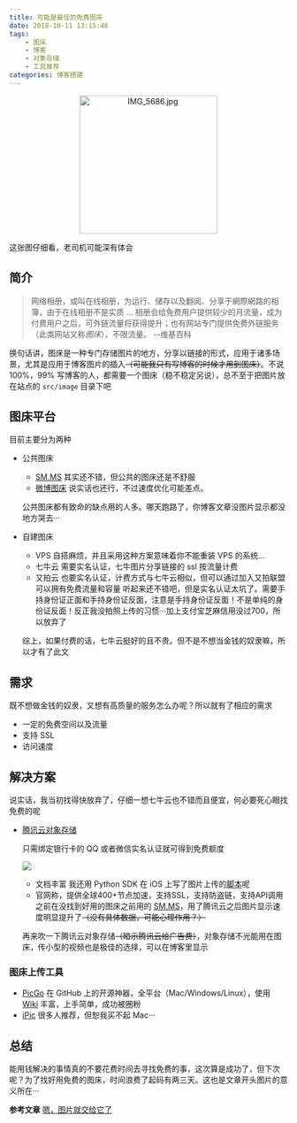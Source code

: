 ```yaml
---
title: 可能是最佳的免费图床
date: 2018-10-11 13:15:48
tags:
    - 图床
    - 博客
    - 对象存储
    - 工具推荐
categories: 博客搭建
---
```

<p align="center">
  <img src="https://yiyun-1253940215.cos.ap-shanghai.myqcloud.com/TIM图片20180915163013.gif" alt="IMG_5686.jpg" title="IMG_5686.jpg" width=250 />
</p>
这张图仔细看，老司机可能深有体会

## 简介

> 网络相册，或叫在线相册，为运行、储存以及翻阅、分享于網際網路的相簿，由于在线相册不是实质 ... 相册会给免费用户提供较少的月流量，成为付费用户之后，可外链流量将获得提升；也有网站专门提供免费外链服务（此类网站又称*图床*），不限流量。        --维基百科

<!--more-->

换句话讲，图床是一种专门存储图片的地方，分享以链接的形式，应用于诸多场景，尤其是应用于博客图片的插入~~（可能我只有写博客的时候才用到图床）~~。不说100%，99% 写博客的人，都需要一个图床（稳不稳定另说），总不至于把图片放在站点的 `src/image` 目录下吧



## 图床平台

目前主要分为两种

- 公共图床
  - [SM.MS](https://sm.ms/)
    其实还不错，但公共的图床还是不舒服
  - [微博图床](http://picupload.service.weibo.com/interface/)
    说实话也还行，不过速度优化可能差点。

  公共图床都有致命的缺点用的人多。哪天跑路了，你博客文章没图片显示都没地方哭去···

- 自建图床
  - VPS
    自搭麻烦，并且采用这种方案意味着你不能重装 VPS 的系统…
  - 七牛云
    需要实名认证，七牛图片分享链接的 ssl 按流量计费
  - 又拍云
    也要实名认证，计费方式与七牛云相似，但可以通过加入又拍联盟可以拥有免费流量和容量
    听起来还不错吧，但是实名认证太坑了。需要手持身份证正面和手持身份证反面，注意是手持身份证反面！不是单纯的身份证反面！反正我没拍照上传的习惯···加上支付宝芝麻信用没过700，所以放弃了

  综上，如果付费的话，七牛云挺好的且不贵。但不是不想当金钱的奴隶嘛，所以才有了此文

## 需求

既不想做金钱的奴隶，又想有高质量的服务怎么办呢？所以就有了相应的需求

- 一定的免费空间以及流量
- 支持 SSL
- 访问速度


## 解决方案

说实话，我当初找得快放弃了，仔细一想七牛云也不错而且便宜，何必要死心眼找免费的呢

- [腾讯云对象存储](https://cloud.tencent.com/product/cos)

  只需绑定银行卡的 QQ 或者微信实名认证就可得到免费额度

  ![](https://yiyun-1253940215.cos.ap-shanghai.myqcloud.com/20181011125507.png)

  - 文档丰富
    我还用 Python SDK 在 iOS 上写了图片上传的[脚本](https://github.com/yi-yun/PicgoScript)呢
  - 官网称，提供全球400+节点加速，支持SSL，支持防盗链，支持API调用
    之前在没找到好用的图床之前用的 [SM.MS](https://sm.ms/)，用了腾讯云之后图片显示速度明显提升了~~（没有具体数据，可能心理作用？）~~


  再来吹一下腾讯云对象存储~~（暗示腾讯云给广告费）~~，对象存储不光能用在图床，传小型的视频也是极佳的选择，可以在博客里显示

### 图床上传工具

- [PicGo](https://github.com/Molunerfinn/PicGo)
  在 GitHub 上的开源神器，全平台（Mac/Windows/Linux），使用 [Wiki](https://github.com/Molunerfinn/PicGo/wiki) 丰富，上手简单，成功被圈粉
- [iPic](https://itunes.apple.com/cn/app/id1101244278?ls=1&mt=12)
  很多人推荐，但恕我买不起 Mac···



## 总结

能用钱解决的事情真的不要花费时间去寻找免费的事，这次算是成功了，但下次呢？为了找好用免费的图床，时间浪费了起码有两三天。这也是文章开头图片的意义所在···

**参考文章**
[嗯，图片就交给它了](https://sspai.com/post/40499)